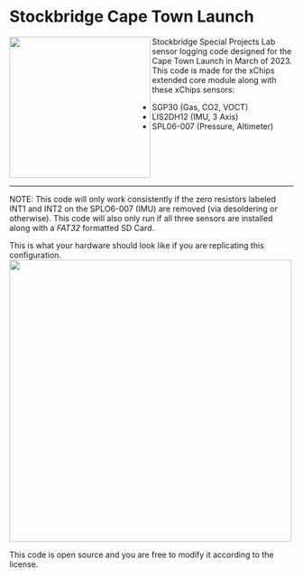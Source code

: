 # Stockbridge Cape Town Launch
<img align="left" src="https://user-images.githubusercontent.com/22381811/221216441-0308e739-31b6-4197-8540-0f042f9e8010.png" width="250" height="250" />

Stockbridge Special Projects Lab sensor logging code designed for the Cape Town Launch in March of 2023.
This code is made for the xChips extended core module along with these xChips sensors:
- SGP30 (Gas, CO2, VOCT)
- LIS2DH12 (IMU, 3 Axis)
- SPL06-007 (Pressure, Altimeter)

<br clear="left"/>

---

NOTE: This code will only work consistently if the zero resistors labeled INT1 and INT2 on the SPLO6-007 (IMU) are removed (via desoldering or otherwise). This code will also only run if all three sensors are installed along with a *FAT32* formatted SD Card.

This is what your hardware should look like if you are replicating this configuration.
<img src="https://user-images.githubusercontent.com/22381811/220488130-2704702e-7b64-4b8f-b166-e6caea7a9caa.jpg" width="500" height="500" />

This code is open source and you are free to modify it according to the license. 
